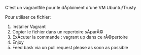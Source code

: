 C'est un vagrantfile pour le dÃploiment d'une VM Ubuntu/Trusty

Pour utiliser ce fichier:
  1. Installer Vagrant
  2. Copier le fichier dans un repertoire sÃparÃ©
  3. ExÃcuter la commande : vagrant up dans ce rÃ©pertoire
  4. Enjoy
  5. Feed bask via un pull request please as soon as possible
